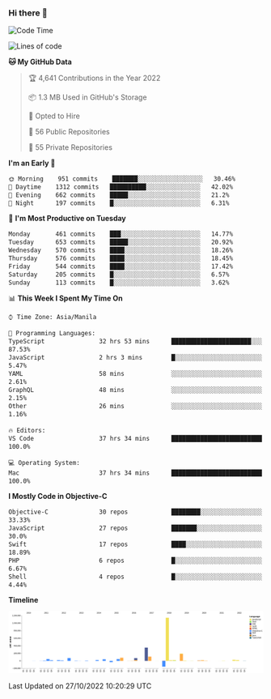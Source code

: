 ### Hi there 👋

<!--START_SECTION:waka-->
![Code Time](http://img.shields.io/badge/Code%20Time-3%2C254%20hrs%2035%20mins-blue)

![Lines of code](https://img.shields.io/badge/From%20Hello%20World%20I%27ve%20Written-2%20Million%20lines%20of%20code-blue)

**🐱 My GitHub Data** 

> 🏆 4,641 Contributions in the Year 2022
 > 
> 📦 1.3 MB Used in GitHub's Storage 
 > 
> 💼 Opted to Hire
 > 
> 📜 56 Public Repositories 
 > 
> 🔑 55 Private Repositories  
 > 
**I'm an Early 🐤** 

```text
🌞 Morning    951 commits    ███████░░░░░░░░░░░░░░░░░░   30.46% 
🌆 Daytime    1312 commits   ██████████░░░░░░░░░░░░░░░   42.02% 
🌃 Evening    662 commits    █████░░░░░░░░░░░░░░░░░░░░   21.2% 
🌙 Night      197 commits    █░░░░░░░░░░░░░░░░░░░░░░░░   6.31%

```
📅 **I'm Most Productive on Tuesday** 

```text
Monday       461 commits    ███░░░░░░░░░░░░░░░░░░░░░░   14.77% 
Tuesday      653 commits    █████░░░░░░░░░░░░░░░░░░░░   20.92% 
Wednesday    570 commits    ████░░░░░░░░░░░░░░░░░░░░░   18.26% 
Thursday     576 commits    ████░░░░░░░░░░░░░░░░░░░░░   18.45% 
Friday       544 commits    ████░░░░░░░░░░░░░░░░░░░░░   17.42% 
Saturday     205 commits    █░░░░░░░░░░░░░░░░░░░░░░░░   6.57% 
Sunday       113 commits    █░░░░░░░░░░░░░░░░░░░░░░░░   3.62%

```


📊 **This Week I Spent My Time On** 

```text
⌚︎ Time Zone: Asia/Manila

💬 Programming Languages: 
TypeScript               32 hrs 53 mins      ██████████████████████░░░   87.53% 
JavaScript               2 hrs 3 mins        █░░░░░░░░░░░░░░░░░░░░░░░░   5.47% 
YAML                     58 mins             ░░░░░░░░░░░░░░░░░░░░░░░░░   2.61% 
GraphQL                  48 mins             ░░░░░░░░░░░░░░░░░░░░░░░░░   2.15% 
Other                    26 mins             ░░░░░░░░░░░░░░░░░░░░░░░░░   1.16%

🔥 Editors: 
VS Code                  37 hrs 34 mins      █████████████████████████   100.0%

💻 Operating System: 
Mac                      37 hrs 34 mins      █████████████████████████   100.0%

```

**I Mostly Code in Objective-C** 

```text
Objective-C              30 repos            ████████░░░░░░░░░░░░░░░░░   33.33% 
JavaScript               27 repos            ███████░░░░░░░░░░░░░░░░░░   30.0% 
Swift                    17 repos            ████░░░░░░░░░░░░░░░░░░░░░   18.89% 
PHP                      6 repos             █░░░░░░░░░░░░░░░░░░░░░░░░   6.67% 
Shell                    4 repos             █░░░░░░░░░░░░░░░░░░░░░░░░   4.44%

```


**Timeline**

![Chart not found](https://raw.githubusercontent.com/rad182/rad182/main/charts/bar_graph.png) 


 Last Updated on 27/10/2022 10:20:29 UTC
<!--END_SECTION:waka-->


<!--
**rad182/rad182** is a ✨ _special_ ✨ repository because its `README.md` (this file) appears on your GitHub profile.

Here are some ideas to get you started:

- 🔭 I’m currently working on ...
- 🌱 I’m currently learning ...
- 👯 I’m looking to collaborate on ...
- 🤔 I’m looking for help with ...
- 💬 Ask me about ...
- 📫 How to reach me: ...
- 😄 Pronouns: ...
- ⚡ Fun fact: ...
-->
